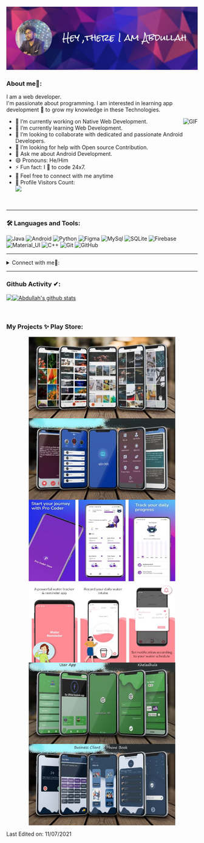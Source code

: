 [![ProfileBanner](https://raw.githubusercontent.com/MdAbdullahAlMahmud/MdAbdullahAlMahmud/main/updated_git_back.jpg)](https://sites.google.com/diu.edu.bd/mdabdullahalmahmud/home)

### About me🧑:
I am  a web developer.<br/>
I'm passionate about programming.
I am interested in learning app development 💖 to grow my knowledge in these Technologies.




<img align="right" alt="GIF" src="https://media.giphy.com/media/836HiJc7pgzy8iNXCn/giphy.gif" />

- 🔭 I’m currently working on Native Web Development.
- 🌱 I’m currently learning Web Development.
- 👯 I’m looking to collaborate with dedicated and passionate Android Developers.
- 🤔 I’m looking for help with Open source Contribution.
- 💬 Ask me about Android Development.
- 😄 Pronouns: He/Him
- ⚡ Fun fact: I 💖 to code 24x7.
- 🤝 Feel free to connect with me anytime
- 🎢 Profile Visitors Count:  
![](https://visitor-badge.glitch.me/badge?page_id=NadiyaNodi.NadiyaNodi)

<br/>

---
### 🛠️ Languages and Tools:

![Java](https://img.shields.io/badge/-Java-black?style=flat-square&logo=Java)
![Android](https://img.shields.io/badge/-Android-black?style=flat-square&logo=Android)
![Python](https://img.shields.io/badge/-Python-black?style=flat-square&logo=Python)
![Figma](https://img.shields.io/badge/-Figma-black?style=flat-square&logo=Figma)
![MySql](https://img.shields.io/badge/-MySql-black?style=flat-square&logo=MySql)
![SQLite](https://img.shields.io/badge/-MySql-black?style=flat-square&logo=SQLite)
![Firebase](https://img.shields.io/badge/-Firebase-black?style=flat-square&logo=Firebase)
![Material_UI](https://img.shields.io/badge/-Material_UI-black?style=flat-square&logo=material-ui)
![C++](https://img.shields.io/badge/-C++-black?style=flat-square&logo=c)
![Git](https://img.shields.io/badge/-Git-black?style=flat-square&logo=git)
![GitHub](https://img.shields.io/badge/-GitHub-black?style=flat-square&logo=github)

---

<details>
<summary> Connect with me🤝: </summary>  

<br/>

<a href="https://t.me/Cypher_Codex">
  <img align="left" alt="Dave's Telegram" width="22px" src="https://web.telegram.org/img/logo_share.png" />
</a>

<a href="https://github.com/MdAbdullahAlMahmud">
  <img align="left" alt="Abdullah's Github" width="22px" src="https://upload.wikimedia.org/wikipedia/commons/thumb/a/ae/Github-desktop-logo-symbol.svg/1024px-Github-desktop-logo-symbol.svg.png" />
</a>

<a href="https://www.facebook.com/cypher.abdullah/">
  <img align="left" alt="Abdullah's Facebook" width="22px" src="https://facebookbrand.com/wp-content/uploads/2019/04/f_logo_RGB-Hex-Blue_512.png?w=512&h=512" />
</a>

<a href="https://twitter.com/AbdullahCypher">
  <img align="left" alt="Abdullah's Twitter" width="22px" src="https://cdn2.iconfinder.com/data/icons/metro-uinvert-dock/256/Twitter_NEW.png" />
</a>

<a href="https://www.linkedin.com/in/md-abdullah-al-mahmud-87b590175/">
  <img align="left" alt="Abdullah's Linkdein" width="22px" src="https://cdn3.iconfinder.com/data/icons/inficons/512/linkedin.png" />
</a>

<br/>

</details>

---

### Github Activity ✔:

<a href="https://github.com/MdAbdullahAlMahmud">
  <img align="left" src="https://github-readme-stats.vercel.app/api/top-langs?username=MdAbdullahAlMahmud&show_icons=true&theme=tokyonight&line_height=27" />
  </a>

<a href="https://github.com/MdAbdullahAlMahmud">
 <img align="center" src="https://github-readme-stats.vercel.app/api?username=MdAbdullahAlMahmud&show_icons=true&theme=tokyonight&line_height=27" alt="Abdullah's github stats"/>
</a>

<br/>
<br/>
<br/>

### My  Projects ✨ Play Store:
  <div align="center">
<a href="https://play.google.com/store/apps/details?id=com.mkrlabs.mumowallpaper">
  <img align="center" src="https://raw.githubusercontent.com/MdAbdullahAlMahmud/MdAbdullahAlMahmud/assest/4kwallpaper.JPG" width="386" height="214"/>
</a>

<a href="https://github.com/MdAbdullahAlMahmud">
  <img align="center" src="https://raw.githubusercontent.com/MdAbdullahAlMahmud/MdAbdullahAlMahmud/assest/hadis_sikhi.JPG" width="386" height="214"/>
</a>

  <a href="https://play.google.com/store/apps/details?id=com.mkrlabs.procoderjava">
  <img align="center" src="https://raw.githubusercontent.com/MdAbdullahAlMahmud/MdAbdullahAlMahmud/assest/procoder.JPG" width="386" height="214"/>
</a>
  
   <a href="https://play.google.com/store/apps/details?id=com.mkrlabs.waterremainder">
  <img align="center" src="https://raw.githubusercontent.com/MdAbdullahAlMahmud/MdAbdullahAlMahmud/assest/water_tracker.JPG" width="386" height="214"/>
</a>
  
  <a href="https://github.com/MdAbdullahAlMahmud">
  <img align="center" src="https://raw.githubusercontent.com/MdAbdullahAlMahmud/MdAbdullahAlMahmud/assest/kheladhulabd.JPG" width="386" height="214"/>
</a>

<a href="https://github.com/MdAbdullahAlMahmud">
  <img align="center" src="https://raw.githubusercontent.com/MdAbdullahAlMahmud/MdAbdullahAlMahmud/assest/phonebook.JPG" width="386" height="214"/>
</a>



  
</div>

Last Edited on: 11/07/2021

